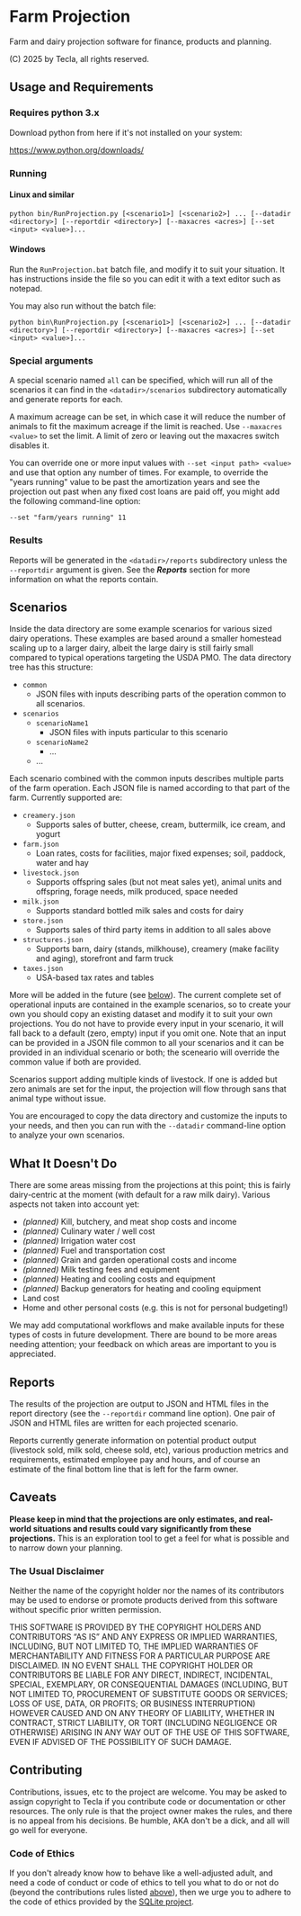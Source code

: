 # Farm Projection

Farm and dairy projection software for finance, products and planning.

(C) 2025 by Tecla, all rights reserved.

## Usage and Requirements

### Requires python 3.x

Download python from here if it's not installed on your system:

https://www.python.org/downloads/

### Running

#### Linux and similar

`python bin/RunProjection.py [<scenario1>] [<scenario2>] ... [--datadir <directory>] [--reportdir <directory>] [--maxacres <acres>] [--set <input> <value>]...`

#### Windows

Run the `RunProjection.bat` batch file, and modify it to suit your situation. It has instructions inside the file so you can edit it with a text editor such as notepad.

You may also run without the batch file:

`python bin\RunProjection.py [<scenario1>] [<scenario2>] ... [--datadir <directory>] [--reportdir <directory>] [--maxacres <acres>] [--set <input> <value>]...`

### Special arguments

A special scenario named `all` can be specified, which will run all of the scenarios it can find in the `<datadir>/scenarios` subdirectory automatically and generate reports for each.

A maximum acreage can be set, in which case it will reduce the number of animals to fit the maximum acreage if the limit is reached. Use `--maxacres <value>` to set the limit. A limit of zero or leaving out the maxacres switch disables it.

You can override one or more input values with `--set <input path> <value>` and use that option any number of times. For example, to override the "years running" value to be past the amortization years and see the projection out past when any fixed cost loans are paid off, you might add the following command-line option:

`--set "farm/years running" 11`

### Results

Reports will be generated in the `<datadir>/reports` subdirectory unless the `--reportdir` argument is given. See the ***Reports*** section for more information on what the reports contain.

## Scenarios

Inside the data directory are some example scenarios for various sized dairy operations. These examples are based around a smaller homestead scaling up to a larger dairy, albeit the large dairy is still fairly small compared to typical operations targeting the USDA PMO. The data directory tree has this structure:

* `common`
  * JSON files with inputs describing parts of the operation common to all scenarios.
* `scenarios`
  * `scenarioName1`
    * JSON files with inputs particular to this scenario
  * `scenarioName2`
    * ...
  * ...

Each scenario combined with the common inputs describes multiple parts of the farm operation. Each JSON file is named according to that part of the farm. Currently supported are:

* `creamery.json`
  * Supports sales of butter, cheese, cream, buttermilk, ice cream, and yogurt
* `farm.json`
  * Loan rates, costs for facilities, major fixed expenses; soil, paddock, water and hay
* `livestock.json`
  * Supports offspring sales (but not meat sales yet), animal units and offspring, forage needs, milk produced, space needed
* `milk.json`
  * Supports standard bottled milk sales and costs for dairy
* `store.json`
  * Supports sales of third party items in addition to all sales above
* `structures.json`
  * Supports barn, dairy (stands, milkhouse), creamery (make facility and aging), storefront and farm truck
* `taxes.json`
  * USA-based tax rates and tables

More will be added in the future (see [below](#what-it-doesnt-do)). The current complete set of operational inputs are contained in the example scenarios, so to create your own you should copy an existing dataset and modify it to suit your own projections. You do not have to provide every input in your scenario, it will fall back to a default (zero, empty) input if you omit one. Note that an input can be provided in a JSON file common to all your scenarios and it can be provided in an individual scenario or both; the sceneario will override the common value if both are provided.

Scenarios support adding multiple kinds of livestock. If one is added but zero animals are set for the input, the projection will flow through sans that animal type without issue.

You are encouraged to copy the data directory and customize the inputs to your needs, and then you can run with the `--datadir` command-line option to analyze your own scenarios.

## What It Doesn't Do

There are some areas missing from the projections at this point; this is fairly dairy-centric at the moment (with default for a raw milk dairy). Various aspects not taken into account yet:

* *(planned)* Kill, butchery, and meat shop costs and income
* *(planned)* Culinary water / well cost
* *(planned)* Irrigation water cost
* *(planned)* Fuel and transportation cost
* *(planned)* Grain and garden operational costs and income
* *(planned)* Milk testing fees and equipment
* *(planned)* Heating and cooling costs and equipment
* *(planned)* Backup generators for heating and cooling equipment
* Land cost
* Home and other personal costs (e.g. this is not for personal budgeting!)

We may add computational workflows and make available inputs for these types of costs in future development. There are bound to be more areas needing attention; your feedback on which areas are important to you is appreciated.

## Reports

The results of the projection are output to JSON and HTML files in the report directory (see the `--reportdir` command line option). One pair of JSON and HTML files are written for each projected scenario.

Reports currently generate information on potential product output (livestock sold, milk sold, cheese sold, etc), various production metrics and requirements, estimated employee pay and hours, and of course an estimate of the final bottom line that is left for the farm owner.

## Caveats

**Please keep in mind that the projections are only estimates, and real-world situations and results could vary significantly from these projections.** This is an exploration tool to get a feel for what is possible and to narrow down your planning.

### The Usual Disclaimer

Neither the name of the copyright holder nor the names of its contributors may be used to endorse or promote products derived from this software without specific prior written permission.

THIS SOFTWARE IS PROVIDED BY THE COPYRIGHT HOLDERS AND CONTRIBUTORS “AS IS” AND ANY EXPRESS OR IMPLIED WARRANTIES, INCLUDING, BUT NOT LIMITED TO, THE IMPLIED WARRANTIES OF MERCHANTABILITY AND FITNESS FOR A PARTICULAR PURPOSE ARE DISCLAIMED. IN NO EVENT SHALL THE COPYRIGHT HOLDER OR CONTRIBUTORS BE LIABLE FOR ANY DIRECT, INDIRECT, INCIDENTAL, SPECIAL, EXEMPLARY, OR CONSEQUENTIAL DAMAGES (INCLUDING, BUT NOT LIMITED TO, PROCUREMENT OF SUBSTITUTE GOODS OR SERVICES; LOSS OF USE, DATA, OR PROFITS; OR BUSINESS INTERRUPTION) HOWEVER CAUSED AND ON ANY THEORY OF LIABILITY, WHETHER IN CONTRACT, STRICT LIABILITY, OR TORT (INCLUDING NEGLIGENCE OR OTHERWISE) ARISING IN ANY WAY OUT OF THE USE OF THIS SOFTWARE, EVEN IF ADVISED OF THE POSSIBILITY OF SUCH DAMAGE.

## Contributing

Contributions, issues, etc to the project are welcome. You may be asked to assign copyright to Tecla if you contribute code or documentation or other resources. The only rule is that the project owner makes the rules, and there is no appeal from his decisions. Be humble, AKA don't be a dick, and all will go well for everyone.

### Code of Ethics

If you don't already know how to behave like a well-adjusted adult, and need a code of conduct or code of ethics to tell you what to do or not do (beyond the contributions rules listed [above](#contributing)), then we urge you to adhere to the code of ethics provided by the [SQLite project](https://sqlite.org/codeofethics.html).
